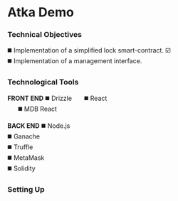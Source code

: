 # Atka Demo

### Technical Objectives

:black_medium_square: Implementation of a simplified lock smart-contract. :ballot_box_with_check:<br>
:black_medium_square: Implementation of a management interface.

### Technological Tools
**FRONT END**
:black_medium_square: Drizzle
&nbsp;&nbsp;&nbsp;&nbsp;&nbsp;&nbsp;:black_medium_square: React<br>
&nbsp;&nbsp;&nbsp;&nbsp;&nbsp;&nbsp;:black_medium_square: MDB React

**BACK END**
:black_medium_square: Node.js<br>
:black_medium_square: Ganache<br> 
:black_medium_square: Truffle<br>
:black_medium_square: MetaMask<br>
:black_medium_square: Solidity<br>

### Setting Up

